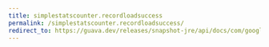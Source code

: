 ```yaml
---
title: simplestatscounter.recordloadsuccess
permalink: /simplestatscounter.recordloadsuccess/
redirect_to: https://guava.dev/releases/snapshot-jre/api/docs/com/google/common/cache/AbstractCache.SimpleStatsCounter.html#recordLoadSuccess-long-
---
```

